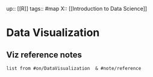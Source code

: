 up:: [[R]]
tags:: #map
X:: [[Introduction to Data Science]]

# Data Visualization

## Viz reference notes

```dataview
list from #on/DataVisualization  & #note/reference 
```



